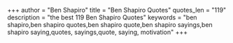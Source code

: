+++
author = "Ben Shapiro"
title = "Ben Shapiro Quotes"
quotes_len = "119"
description = "the best 119 Ben Shapiro Quotes"
keywords = "ben shapiro,ben shapiro quotes,ben shapiro quote,ben shapiro sayings,ben shapiro saying,quotes, sayings,quote, saying, motivation"
+++
